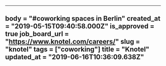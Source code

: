 ---
body = "#coworking spaces in Berlin"
created_at = "2019-05-15T09:40:58.000Z"
is_approved = true
job_board_url = "https://www.knotel.com/careers/"
slug = "knotel"
tags = ["coworking"]
title = "Knotel"
updated_at = "2019-06-16T10:36:09.638Z"
---